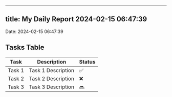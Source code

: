 
---
title: My Daily Report 2024-02-15 06:47:39
---

Date: 2024-02-15 06:47:39

## Tasks Table

| Task | Description | Status |
|------|-------------|--------|
| Task 1 | Task 1 Description | ✅ |
| Task 2 | Task 2 Description | ❌ |
| Task 3 | Task 3 Description | 🔜 |

